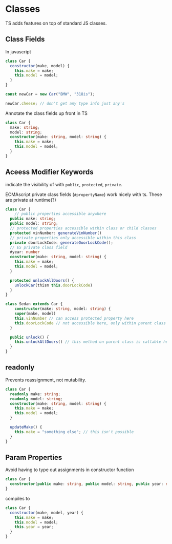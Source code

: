 # Classes

TS adds features on top of standard JS classes.

## Class Fields

In javascript

```js
class Car {
  constructor(make, model) {
    this.make = make;
    this.model = model;
  }
}

const newCar = new Car("BMW", "318is");

newCar.cheese; // don't get any type info just any's
```

Annotate the class fields up front in TS

```ts
class Car {
  make: string;
  model: string;
  constructor(make: string, model: string) {
    this.make = make;
    this.model = model;
  }
}
```

## Aceess Modifier Keywords

indicate the visibility of with `public`, `protected`, `private`.

ECMAscript private class fields (`#propertyName`) work nicely with ts. These are private at runtime(?)

```ts
class Car {
    // public properties accessible anywhere
  public make: string;
  public model: string;
  // protected properties accessible within class or child classes
  protected vinNumber: generateVinNumber()
  // private properties only accessible within this class
  private doorLockCode: generateDoorLockCode();
  // ES private class field
  #year: number
  constructor(make: string, model: string) {
    this.make = make;
    this.model = model;
  }

  protected unlockAllDoors() {
    unlockCar(thism this.doorLockCode)
  }
}

class Sedan extends Car {
    constructor(make: string, model: string) {
    super(make, model)
    this.vinNumber // can access protected property here
    this.doorLockCode // not accessible here, only within parent class
  }

  public unlock() {
    this.unlockAllDoors() // this method on parent class is callable here but not outside classes
  }
}
```

## readonly

Prevents reassignment, not mutability.

```ts
class Car {
  readonly make: string;
  readonly model: string;
  constructor(make: string, model: string) {
    this.make = make;
    this.model = model;
  }

  updateMake() {
    this.make = "something else"; // this isn't possible
  }
}
```

## Param Properties

Avoid having to type out assignments in constructor function

```ts
class Car {
  constructor(public make: string, public model: string, public year: number) {}
}
```

compiles to

```js
class Car {
  constructor(make, model, year) {
    this.make = make;
    this.model = model;
    this.year = year;
  }
}
```
